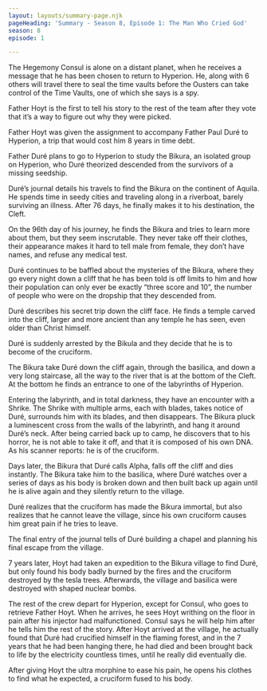```yaml
---
layout: layouts/summary-page.njk
pageHeading: 'Summary - Season 8, Episode 1: The Man Who Cried God'
season: 8
episode: 1

---
```

The Hegemony Consul is alone on a distant planet, when he receives a message that he has been chosen to return to Hyperion. He, along with 6 others will travel there to seal the time vaults before the Ousters can take control of the Time Vaults, one of which she says is a spy.

Father Hoyt is the first to tell his story to the rest of the team after they vote that it’s a way to figure out why they were picked.

Father Hoyt was given the assignment to accompany Father Paul Duré to Hyperion, a trip that would cost him 8 years in time debt.

Father Duré plans to go to Hyperion to study the Bikura, an isolated group on Hyperion, who Duré theorized descended from the survivors of a missing seedship.

Duré’s journal details his travels to find the Bikura on the continent of Aquila. He spends time in seedy cities and traveling along in a riverboat, barely surviving an illness. After 76 days, he finally makes it to his destination, the Cleft.

On the 96th day of his journey, he finds the Bikura and tries to learn more about them, but they seem inscrutable. They never take off their clothes, their appearance makes it hard to tell male from female, they don’t have names, and refuse any medical test.

Duré continues to be baffled about the mysteries of the Bikura, where they go every night down a cliff that he has been told is off limits to him and how their population can only ever be exactly “three score and 10”, the number of people who were on the dropship that they descended from.

Duré describes his secret trip down the cliff face. He finds a temple carved into the cliff, larger and more ancient than any temple he has seen, even older than Christ himself.

Duré is suddenly arrested by the Bikula and they decide that he is to become of the cruciform.

The Bikura take Duré down the cliff again, through the basilica, and down a very long staircase, all the way to the river that is at the bottom of the Cleft. At the bottom he finds an entrance to one of the labyrinths of Hyperion.

Entering the labyrinth, and in total darkness, they have an encounter with a Shrike. The Shrike with multiple arms, each with blades, takes notice of Duré, surrounds him with its blades, and then disappears. The Bikura pluck a luminescent cross from the walls of the labyrinth, and hang it around Duré’s neck. After being carried back up to camp, he discovers that to his horror, he is not able to take it off, and that it is composed of his own DNA. As his scanner reports: he is of the cruciform.

Days later, the Bikura that Duré calls Alpha, falls off the cliff and dies instantly. The Bikura take him to the basilica, where Duré watches over a series of days as his body is broken down and then built back up again until he is alive again and they silently return to the village.

Duré realizes that the cruciform has made the Bikura immortal, but also realizes that he cannot leave the village, since his own cruciform causes him great pain if he tries to leave.

The final entry of the journal tells of Duré building a chapel and planning his final escape from the village.

7 years later, Hoyt had taken an expedition to the Bikura village to find Duré, but only found his body badly burned by the fires and the cruciform destroyed by the tesla trees. Afterwards, the village and basilica were destroyed with shaped nuclear bombs.

The rest of the crew depart for Hyperion, except for Consul, who goes to retrieve Father Hoyt. When he arrives, he sees Hoyt writhing on the floor in pain after his injector had malfunctioned. Consul says he will help him after he tells him the rest of the story. After Hoyt arrived at the village, he actually found that Duré had crucified himself in the flaming forest, and in the 7 years that he had been hanging there, he had died and been brought back to life by the electricity countless times, until he really did eventually die.

After giving Hoyt the ultra morphine to ease his pain, he opens his clothes to find what he expected, a cruciform fused to his body.
